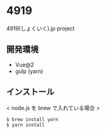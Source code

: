# 4919
4919(しょくいく).jp project

## 開発環境
- Vue@2
- gulp (yarn)

## インストール

< node.js を brew で入れている場合 >
```
$ brew install yarn
$ yarn install
```